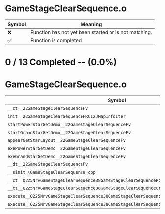 # GameStageClearSequence.o
| Symbol | Meaning 
| ------------- | ------------- 
| :x: | Function has not yet been started or is not matching. 
| :white_check_mark: | Function is completed. 


# 0 / 13 Completed -- (0.0%)
# GameStageClearSequence.o
| Symbol | Decompiled? |
| ------------- | ------------- |
| `__ct__22GameStageClearSequenceFv` | :x: |
| `init__22GameStageClearSequenceFRC12JMapInfoIter` | :x: |
| `startPowerStarGetDemo__22GameStageClearSequenceFv` | :x: |
| `startGrandStarGetDemo__22GameStageClearSequenceFv` | :x: |
| `appearGetStarLayout__22GameStageClearSequenceFv` | :x: |
| `exePowerStarGetDemo__22GameStageClearSequenceFv` | :x: |
| `exeGrandStarGetDemo__22GameStageClearSequenceFv` | :x: |
| `__dt__22GameStageClearSequenceFv` | :x: |
| `__sinit_\GameStageClearSequence_cpp` | :x: |
| `__ct__Q225NrvGameStageClearSequence38GameStageClearSequencePowerStarGetDemoFv` | :x: |
| `__ct__Q225NrvGameStageClearSequence38GameStageClearSequenceGrandStarGetDemoFv` | :x: |
| `execute__Q225NrvGameStageClearSequence38GameStageClearSequenceGrandStarGetDemoCFP5Spine` | :x: |
| `execute__Q225NrvGameStageClearSequence38GameStageClearSequencePowerStarGetDemoCFP5Spine` | :x: |
